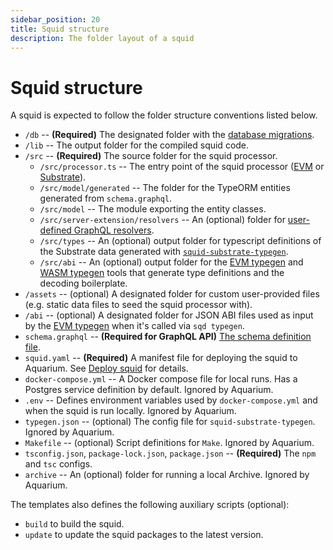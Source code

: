 ```yaml
---
sidebar_position: 20
title: Squid structure
description: The folder layout of a squid
---
```


# Squid structure

A squid is expected to follow the folder structure conventions listed below.

- `/db` -- **(Required)** The designated folder with the [database migrations](/basics/db-migrations).
- `/lib` -- The output folder for the compiled squid code.
- `/src` -- **(Required)** The source folder for the squid processor.
   + `/src/processor.ts` -- The entry point of the squid processor ([EVM](/evm-indexing) or [Substrate](/substrate-indexing)).
   + `/src/model/generated` -- The folder for the TypeORM entities generated from `schema.graphql`.
   + `/src/model` -- The module exporting the entity classes.
   + `/src/server-extension/resolvers` -- An (optional) folder for [user-defined GraphQL resolvers](/graphql-api/custom-resolvers).
   + `/src/types` -- An (optional) output folder for typescript definitions of the Substrate data generated with [`squid-substrate-typegen`](/substrate-indexing/squid-substrate-typegen).
   + `/src/abi` -- An (optional) output folder for the [EVM typegen](/evm-indexing/squid-evm-typegen) and [WASM typegen](https://github.com/subsquid/squid-sdk/tree/master/substrate/ink-typegen) tools that generate type definitions and the decoding boilerplate.
- `/assets` -- (optional) A designated folder for custom user-provided files (e.g. static data files to seed the squid processor with).
- `/abi` -- (optional) A designated folder for JSON ABI files used as input by the [EVM typegen](/evm-indexing/squid-evm-typegen) when it's called via `sqd typegen`.
- `schema.graphql` -- **(Required for GraphQL API)** [The schema definition file](/basics/schema-file).
- `squid.yaml` -- **(Required)** A manifest file for deploying the squid to Aquarium. See [Deploy squid](/deploy-squid) for details.
- `docker-compose.yml` -- A Docker compose file for local runs. Has a Postgres service definition by default. Ignored by Aquarium.
- `.env` -- Defines environment variables used by `docker-compose.yml` and when the squid is run locally. Ignored by Aquarium.
- `typegen.json` -- (optional) The config file for `squid-substrate-typegen`. Ignored by Aquarium.
- `Makefile` -- (optional) Script definitions for `Make`. Ignored by Aquarium.
- `tsconfig.json`, `package-lock.json`, `package.json` -- **(Required)** The `npm` and `tsc` configs.
- `archive` -- An (optional) folder for running a local Archive. Ignored by Aquarium.

The templates also defines the following auxiliary scripts (optional):
- `build` to build the squid.
- `update` to update the squid packages to the latest version.
